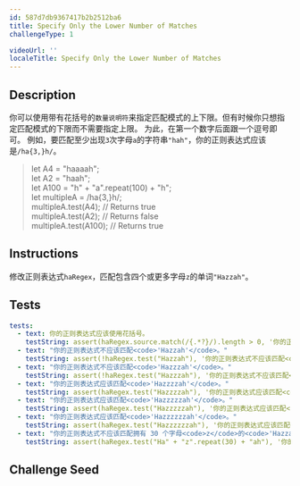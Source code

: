 ```yaml
---
id: 587d7db9367417b2b2512ba6
title: Specify Only the Lower Number of Matches
challengeType: 1

videoUrl: ''
localeTitle: Specify Only the Lower Number of Matches
---
```


## Description
<section id='description'>
你可以使用带有花括号的<code>数量说明符</code>来指定匹配模式的上下限。但有时候你只想指定匹配模式的下限而不需要指定上限。
为此，在第一个数字后面跟一个逗号即可。
例如，要匹配至少出现<code>3</code>次字母<code>a</code>的字符串<code>"hah"</code>，你的正则表达式应该是<code>/ha{3,}h/</code>。
<blockquote>let A4 = "haaaah";<br>let A2 = "haah";<br>let A100 = "h" + "a".repeat(100) + "h";<br>let multipleA = /ha{3,}h/;<br>multipleA.test(A4); // Returns true<br>multipleA.test(A2); // Returns false<br>multipleA.test(A100); // Returns true</blockquote>
</section>

## Instructions
<section id='instructions'>
修改正则表达式<code>haRegex</code>，匹配包含四个或更多字母<code>z</code>的单词<code>"Hazzah"</code>。
</section>

## Tests
<section id='tests'>

```yml
tests:
  - text: 你的正则表达式应该使用花括号。
    testString: assert(haRegex.source.match(/{.*?}/).length > 0, '你的正则表达式应该使用花括号。');
  - text: "你的正则表达式不应该匹配<code>'Hazzah'</code>。"
    testString: assert(!haRegex.test("Hazzah"), '你的正则表达式不应该匹配<code>"Hazzah"</code>。');
  - text: "你的正则表达式不应该匹配<code>'Hazzzah'</code>。"
    testString: assert(!haRegex.test("Hazzzah"), '你的正则表达式不应该匹配<code>"Hazzzah"</code>。');
  - text: "你的正则表达式应该匹配<code>'Hazzzzah'</code>。"
    testString: assert(haRegex.test("Hazzzzah"), '你的正则表达式应该匹配<code>"Hazzzzah"</code>。');
  - text: "你的正则表达式应该匹配<code>'Hazzzzzah'</code>。"
    testString: assert(haRegex.test("Hazzzzzah"), '你的正则表达式应该匹配<code>"Hazzzzzah"</code>。');
  - text: "你的正则表达式应该匹配<code>'Hazzzzzzah'</code>。"
    testString: assert(haRegex.test("Hazzzzzzah"), '你的正则表达式应该匹配<code>"Hazzzzzzah"</code>。');
  - text: "你的正则表达式不应该匹配拥有 30 个字母<code>z</code>的<code>'Hazzah'</code>。"
    testString: assert(haRegex.test("Ha" + "z".repeat(30) + "ah"), '你的正则表达式不应该匹配拥有 30 个字母<code>z</code>的<code>"Hazzah"</code>。');

```

</section>

## Challenge Seed
<section id='challengeSeed'>















</section>

              